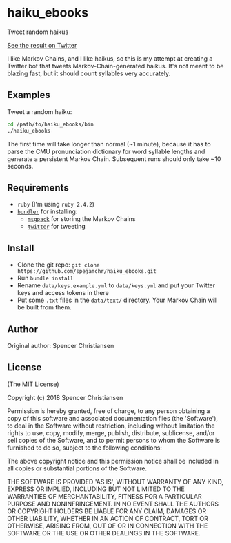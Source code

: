 haiku_ebooks
===========

Tweet random haikus

[See the result on Twitter](https://twitter.com/EbooksHaiku)

I like Markov Chains, and I like haikus, so this is my attempt at creating a
Twitter bot that tweets Markov-Chain-generated haikus. It's not meant to be
blazing fast, but it should count syllables very accurately.

Examples
--------

Tweet a random haiku:

```bash
cd /path/to/haiku_ebooks/bin
./haiku_ebooks
```

The first time will take longer than normal (~1 minute), because it has to parse
the CMU pronunciation dictionary for word syllable lengths and generate a
persistent Markov Chain. Subsequent runs should only take ~10 seconds.

Requirements
------------

* `ruby` (I'm using `ruby 2.4.2`)
* [`bundler`](http://bundler.io/) for installing:
  * [`msgpack`](https://github.com/msgpack/msgpack-ruby/) for storing the Markov Chains
  * [`twitter`](https://github.com/sferik/twitter) for tweeting

Install
-------

* Clone the git repo: `git clone https://github.com/spejamchr/haiku_ebooks.git`
* Run `bundle install`
* Rename `data/keys.example.yml` to `data/keys.yml` and put your Twitter keys
  and access tokens in there
* Put some `.txt` files in the `data/text/` directory. Your Markov Chain will be
  built from them.

Author
------

Original author: Spencer Christiansen

License
-------

(The MIT License)

Copyright (c) 2018 Spencer Christiansen

Permission is hereby granted, free of charge, to any person obtaining
a copy of this software and associated documentation files (the
'Software'), to deal in the Software without restriction, including
without limitation the rights to use, copy, modify, merge, publish,
distribute, sublicense, and/or sell copies of the Software, and to
permit persons to whom the Software is furnished to do so, subject to
the following conditions:

The above copyright notice and this permission notice shall be
included in all copies or substantial portions of the Software.

THE SOFTWARE IS PROVIDED 'AS IS', WITHOUT WARRANTY OF ANY KIND,
EXPRESS OR IMPLIED, INCLUDING BUT NOT LIMITED TO THE WARRANTIES OF
MERCHANTABILITY, FITNESS FOR A PARTICULAR PURPOSE AND NONINFRINGEMENT.
IN NO EVENT SHALL THE AUTHORS OR COPYRIGHT HOLDERS BE LIABLE FOR ANY
CLAIM, DAMAGES OR OTHER LIABILITY, WHETHER IN AN ACTION OF CONTRACT,
TORT OR OTHERWISE, ARISING FROM, OUT OF OR IN CONNECTION WITH THE
SOFTWARE OR THE USE OR OTHER DEALINGS IN THE SOFTWARE.

